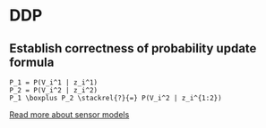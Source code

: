 # DDP

## Establish correctness of probability update formula
```
P_1 = P(V_i^1 | z_i^1)
P_2 = P(V_i^2 | z_i^2)
P_1 \boxplus P_2 \stackrel{?}{=} P(V_i^2 | z_i^{1:2})
```
[Read more about sensor models](http://ais.informatik.uni-freiburg.de/teaching/ss10/robotics/slides/07-sensor-models.pdf)
